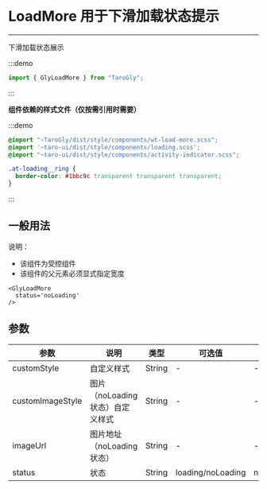 # LoadMore 用于下滑加载状态提示

---

下滑加载状态展示

:::demo

```js
import { GlyLoadMore } from "TaroGly";
```

:::

**组件依赖的样式文件（仅按需引用时需要）**

:::demo

```scss
@import "~TaroGly/dist/style/components/wt-load-more.scss";
@import '~taro-ui/dist/style/components/loading.scss';
@import "~taro-ui/dist/style/components/activity-indicator.scss";

.at-loading__ring {
  border-color: #1bbc9c transparent transparent transparent;
}
```

:::

## 一般用法

说明：

- 该组件为受控组件
- 该组件的父元素必须显式指定宽度

```
<GlyLoadMore
  status='noLoading'
/>
```

## 参数

| 参数             | 说明                             | 类型   | 可选值            | 默认值    |
| ---------------- | -------------------------------- | ------ | ----------------- | --------- |
| customStyle      | 自定义样式                       | String | -                 | -         |
| customImageStyle | 图片（noLoading 状态）自定义样式 | String | -                 | -         |
| imageUrl         | 图片地址（noLoading 状态）       | String | -                 | -         |
| status           | 状态                             | String | loading/noLoading | noLoading |

